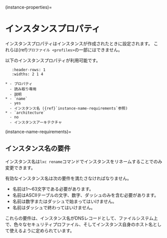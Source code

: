 (instance-properties)=
# インスタンスプロパティ

インスタンスプロパティはインスタンスが作成されたときに設定されます。
これらは{ref}`プロファイル <profiles>`の一部にはできません。

以下のインスタンスプロパティが利用可能です。

```{list-table}
   :header-rows: 1
   :widths: 2 1 4

* - プロパティ
  - 読み取り専用
  - 説明
* - `name`
  - yes
  - インスタンス名 ({ref}`instance-name-requirements`参照)
* - `architecture`
  - no
  - インスタンスアーキテクチャ
```

(instance-name-requirements)=
## インスタンス名の要件

インスタンス名は`lxc rename`コマンドでインスタンスをリネームすることでのみ変更できます。

有効なインスタンス名は次の要件を満たさなければなりません。

- 名前は1～63文字である必要があります。
- 名前はASCIIテーブルの文字、数字、ダッシュのみを含む必要があります。
- 名前は数字またはダッシュで始まってはいけません。
- 名前はダッシュで終わってはいけません。

これらの要件は、インスタンス名がDNSレコードとして、ファイルシステム上で、色々なセキュリティプロファイル、そしてインスタンス自身のホスト名として使えるように定められています。
